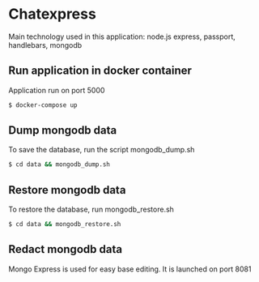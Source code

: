 # Chatexpress
Main technology used in this application: node.js express, passport, handlebars, mongodb

## Run application in docker container
Application run on port 5000
```sh
$ docker-compose up
```
## Dump mongodb data
To save the database, run the script mongodb_dump.sh
```sh
$ cd data && mongodb_dump.sh
```
## Restore mongodb data
To restore the database, run mongodb_restore.sh
```sh
$ cd data && mongodb_restore.sh
```
## Redact mongodb data
Mongo Express is used for easy base editing. It is launched on port 8081


